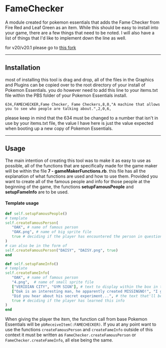# FameChecker
 A module created for pokemon essentials that adds the Fame Checker from Fire Red and Leaf Green as an item. While this should be easy to install into your game, there are a few things that need to be noted. I will also have a list of things that I'd like to implement down the line as well. 

 for v20/v20.1 please go to [this fork](https://github.com/domx9200/FameChecker)

---
## Installation
 most of installing this tool is drag and drop, all of the files in the Graphics and Plugins can be copied over to the root directory of your install of Pokemon Essentials. you do however need to add this line to your items.txt file within the PBS folder of your Pokemon Essentials install. 
```
634,FAMECHECKER,Fame Checker, Fame Checkers,8,0,"A machine that allows you to see who people are talking about.",2,0,6,
```
please keep in mind that the 634 must be changed to a number that isn't in use by your items.txt file, the value I have here is just the value expected when booting up a new copy of Pokemon Essentials.

---
## Usage
 The main intention of creating this tool was to make it as easy to use as possible, all of the functions that are specifically made for the game maker will be within the file **7 - gameMakerFunctions.rb**. this file has all the explanation of what functions are used and how to use them. Provided you want to create all of the famous people and info for those people at the beginning of the game, the functions **setupFamousPeople** and **setupFameInfo** are to be used.

 #### Template usage
 ```ruby
def self.setupFamousPeople()
# template
self.createFamousPerson(
    "OAK", # name of famous person
    "OAK.png", # name of big sprite file
    true # deciding if the player has encountered the person in question
)
# can also be in the form of
self.createFamousPerson("DAISY", "DAISY.png", true)
end

def self.setupFameInfo()
# template
self.createFameInfo(
    "OAK", # name of famous person
    "4.png",  # name of small sprite file
    ["VERIDIAN CITY", "GYM SIGN"], # text to display within the box in the middle of the screen
    ["Oak is an interesting man, he apparently created MISSINGNO!", "I get it, you're skeptical, but it's true, he really did!"], # text that displays when you press USE
    "Did you hear about his secret experiment...", # the text that'll be displayed when hovering over
    true # deciding if the player has learned this info
)
end
 ```

When giving the player the item, the function call from base Pokemon Essentials will be ``pbReceiveItem(:FAMECHECKER)``. If you at any point want to use the functions ``createFamousPerson`` and ``createFameInfo`` outside of this context it must be written as ``FameChecker.createFamousPerson`` or  ``FameChecker.createFameInfo``, all else being the same.
